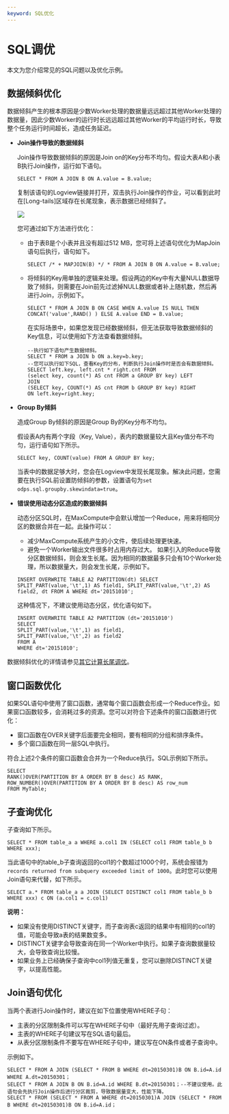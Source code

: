 ```yaml
---
keyword: SQL优化
---
```


# SQL调优

本文为您介绍常见的SQL问题以及优化示例。

## 数据倾斜优化

数据倾斜产生的根本原因是少数Worker处理的数据量远远超过其他Worker处理的数据量，因此少数Worker的运行时长远远超过其他Worker的平均运行时长，导致整个任务运行时间超长，造成任务延迟。

-   **Join操作导致的数据倾斜**

    Join操作导致数据倾斜的原因是Join on的Key分布不均匀。假设大表A和小表B执行Join操作，运行如下语句。

    ```
    SELECT * FROM A JOIN B ON A.value = B.value;
    ```

    复制该语句的Logview链接并打开，双击执行Join操作的作业，可以看到此时在\[Long-tails\]区域存在长尾现象，表示数据已经倾斜了。

    ![](https://static-aliyun-doc.oss-cn-hangzhou.aliyuncs.com/assets/img/zh-CN/3004359951/p37045.png)

    您可通过如下方法进行优化：

    -   由于表B是个小表并且没有超过512 MB，您可将上述语句优化为MapJoin语句后执行，语句如下。

        ```
        SELECT /* + MAPJOIN(B) */ * FROM A JOIN B ON A.value = B.value;
        ```

    -   将倾斜的Key用单独的逻辑来处理。假设两边的Key中有大量NULL数据导致了倾斜，则需要在Join前先过滤掉NULL数据或者补上随机数，然后再进行Join，示例如下。

        ```
        SELECT * FROM A JOIN B ON CASE WHEN A.value IS NULL THEN CONCAT('value',RAND() ) ELSE A.value END = B.value;
        ```

        在实际场景中，如果您发现已经数据倾斜，但无法获取导致数据倾斜的Key信息，可以使用如下方法查看数据倾斜。

        ```
        --执行如下语句产生数据倾斜。
        SELECT * FROM a JOIN b ON a.key=b.key;  
        --您可以执行如下SQL，查看Key的分布，判断执行Join操作时是否会有数据倾斜。
        SELECT left.key, left.cnt * right.cnt FROM 
        (select key, count(*) AS cnt FROM a GROUP BY key) LEFT 
        JOIN
        (SELECT key, COUNT(*) AS cnt FROM b GROUP BY key) RIGHT
        ON left.key=right.key;
        ```

-   **Group By倾斜**

    造成Group By倾斜的原因是Group By的Key分布不均匀。

    假设表A内有两个字段（Key, Value），表内的数据量较大且Key值分布不均匀，运行语句如下所示。

    ```
    SELECT key, COUNT(value) FROM A GROUP BY key;
    ```

    当表中的数据足够大时，您会在Logview中发现长尾现象。解决此问题，您需要在执行SQL前设置防倾斜的参数，设置语句为`set odps.sql.groupby.skewindata=true`。

-   **错误使用动态分区造成的数据倾斜**

    动态分区SQL时，在MaxCompute中会默认增加一个Reduce，用来将相同分区的数据合并在一起。此操作可以：

    -   减少MaxCompute系统产生的小文件，使后续处理更快速。
    -   避免一个Worker输出文件很多时占用内存过大。
    如果引入的Reduce导致分区数据倾斜，则会发生长尾。因为相同的数据最多只会有10个Worker处理，所以数据量大，则会发生长尾，示例如下。

    ```
    INSERT OVERWRITE TABLE A2 PARTITION(dt) SELECT SPLIT_PART(value,'\t',1) AS field1, SPLIT_PART(value,'\t',2) AS field2, dt FROM A WHERE dt='20151010';
    ```

    这种情况下，不建议使用动态分区，优化语句如下。

    ```
    INSERT OVERWRITE TABLE A2 PARTITION (dt='20151010') 
    SELECT
    SPLIT_PART(value,'\t',1) as field1,
    SPLIT_PART(value,'\t',2) as field2
    FROM A 
    WHERE dt='20151010';
    ```


数据倾斜优化的详情请参见[其它计算长尾调优](/cn.zh-CN/最佳实践/计算优化/其它计算长尾调优.md)。

## 窗口函数优化

如果SQL语句中使用了窗口函数，通常每个窗口函数会形成一个Reduce作业。如果窗口函数较多，会消耗过多的资源。您可以对符合下述条件的窗口函数进行优化：

-   窗口函数在OVER关键字后面要完全相同，要有相同的分组和排序条件。
-   多个窗口函数在同一层SQL中执行。

符合上述2个条件的窗口函数会合并为一个Reduce执行。SQL示例如下所示。

```
SELECT
RANK()OVER(PARTITION BY A ORDER BY B desc) AS RANK,
ROW_NUMBER()OVER(PARTITION BY A ORDER BY B desc) AS row_num
FROM MyTable;
```

## 子查询优化

子查询如下所示。

```
SELECT * FROM table_a a WHERE a.col1 IN (SELECT col1 FROM table_b b WHERE xxx);
```

当此语句中的table\_b子查询返回的col1的个数超过1000个时，系统会报错为`records returned from subquery exceeded limit of 1000`。此时您可以使用Join语句来代替，如下所示。

```
SELECT a.* FROM table_a a JOIN (SELECT DISTINCT col1 FROM table_b b WHERE xxx) c ON (a.col1 = c.col1)
```

**说明：**

-   如果没有使用DISTINCT关键字，而子查询表c返回的结果中有相同的col1的值，可能会导致a表的结果数变多。
-   DISTINCT关键字会导致查询在同一个Worker中执行。如果子查询数据量较大，会导致查询比较慢。
-   如果业务上已经确保子查询中col1列值无重复，您可以删除DISTINCT关键字，以提高性能。

## Join语句优化

当两个表进行Join操作时，建议在如下位置使用WHERE子句：

-   主表的分区限制条件可以写在WHERE子句中（最好先用子查询过滤）。
-   主表的WHERE子句建议写在SQL语句最后。
-   从表分区限制条件不要写在WHERE子句中，建议写在ON条件或者子查询中。

示例如下。

```
SELECT * FROM A JOIN (SELECT * FROM B WHERE dt=20150301)B ON B.id=A.id WHERE A.dt=20150301；
SELECT * FROM A JOIN B ON B.id=A.id WHERE B.dt=20150301；--不建议使用。此语句会先执行Join操作后进行分区裁剪，导致数据量变大，性能下降。
SELECT * FROM (SELECT * FROM A WHERE dt=20150301)A JOIN (SELECT * FROM B WHERE dt=20150301)B ON B.id=A.id；
```

